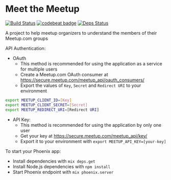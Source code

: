 # Meet the Meetup

[![Build Status](https://travis-ci.org/ggpasqualino/meetup.svg?branch=master)](https://travis-ci.org/ggpasqualino/meetup)
[![codebeat badge](https://codebeat.co/badges/c7c5c203-0601-4ec9-85b0-cb5e23030bca)](https://codebeat.co/projects/github-com-ggpasqualino-meetup-master)
[![Deps Status](https://beta.hexfaktor.org/badge/all/github/ggpasqualino/meetup.svg)](https://beta.hexfaktor.org/github/ggpasqualino/meetup)

A project to help meetup organizers to understand the members of their Meetup.com groups

API Authentication:
  * OAuth
    * This method is recommended for using the application as a service for multiple users 
    * Create a Meetup.com OAuth consumer at https://secure.meetup.com/meetup_api/oauth_consumers/
    * Export the values of `Key`, `Secret` and `Redirect URI` to your environment
   
   ```bash
   export MEETUP_CLIENT_ID=[Key]
   export MEETUP_CLIENT_SECRET=[Secret]
   export MEETUP_REDIRECT_URI=[Redirect URI]
   ```
  
  * API Key:
    * This method is recommended for using the application by only one user
    * Get your key at https://secure.meetup.com/meetup_api/key/
    * Export it to your environment with `export MEETUP_API_KEY=[your-key]`

To start your Phoenix app:

  * Install dependencies with `mix deps.get`
  * Install Node.js dependencies with `npm install`
  * Start Phoenix endpoint with `mix phoenix.server`
